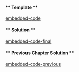 <!-- Add translation for the following page: https://vyper.fun/#/2/comparison_operator
Do NOT change the code below. The below code runs the code editor -->

<!-- tabs:start -->

#### ** Template **

[embedded-code](../../assets/2/2.6-template-code.vy ':include :type=code embed-template')

#### ** Solution **

[embedded-code-final](../../assets/2/2.6-finished-code.vy ':include :type=code embed-final')

#### ** Previous Chapter Solution **

[embedded-code-previous](../../assets/2/2.5-finished-code.vy ':include :type=code embed-previous')

<!-- tabs:end -->
